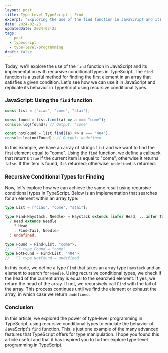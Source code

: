 ```yaml
---
layout: post
title: Type Level TypeScript | Find
excerpt: "Exploring the use of the find function in JavaScript and its implementation with recursive conditional types in TypeScript"
date: 2024-02-23
updatedDate: 2024-02-23
tags:
  - post
  - typescript
  - type-level-programming
draft: false
---
```


Today, we'll explore the use of the `find` function in JavaScript and its implementation with recursive conditional types in TypeScript. The `find` function is a useful method for finding the first element in an array that satisfies a given condition. Let's see how we can use it in JavaScript and replicate its behavior in TypeScript using recursive conditional types.

### JavaScript: Using the `find` function

```javascript
const list = ["ciao", "come", "stai"];

const found = list.find((a) => a === "come");
console.log(found); // Output: "come"

const notFound = list.find((a) => a === "404");
console.log(notFound); // Output: undefined
```

In this example, we have an array of strings `list` and we want to find the first element equal to "come". Using the `find` function, we define a callback that returns `true` if the current item is equal to "come", otherwise it returns `false`. If the item is found, it is returned; otherwise, `undefined` is returned.

### Recursive Conditional Types for Finding

Now, let's explore how we can achieve the same result using recursive conditional types in TypeScript. Below is an implementation that searches for an element within an array type:

```typescript
type List = ["ciao", "come", "stai"];

type Find<Haystack, Needle> = Haystack extends [infer Head, ...infer Tail]
  ? Head extends Needle
    ? Head
    : Find<Tail, Needle>
  : undefined;

type Found = Find<List, "come">;
//   ^? type Found = "come"
type NotFound = Find<List, "404">;
//   ^? type NotFound = undefined
```

In this code, we define a type `Find` that takes an array type `Haystack` and an element to search for `Needle`. Using recursive conditional types, we check if the head of the current array is equal to the searched element. If yes, we return the head of the array. If not, we recursively call `Find` with the tail of the array. This process continues until we find the element or exhaust the array, in which case we return `undefined`.

### Conclusion

In this article, we explored the power of type-level programming in TypeScript, using recursive conditional types to emulate the behavior of JavaScript's `find` function. This is just one example of the many advanced features that TypeScript offers for type manipulation. I hope you found this article useful and that it has inspired you to further explore type-level programming in TypeScript.
